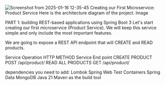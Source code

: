 ![Screenshot from 2025-01-16 12-35-45](https://github.com/user-attachments/assets/494a4691-8082-4f15-955a-986cac1731d5)
Creating our First Microservice: Product Service 
Here is the architecture diagram of the project.
Image

PART 1: building REST-based applications using Spring Boot 3 
Let's start creating our first microservice (Product Service). We will keep this service simple and only include the most important features.

We are going to expose a REST API endpoint that will CREATE and READ products.

Service Operation	HTTP METHOD	   Service End point
CREATE PRODUCT	       POST	           /api/product/
READ ALL PRODUCTS	GET	            /api/product/

dependencies you need to add:
Lombok
Spring Web
Test Containers
Spring Data MongoDB
Java 21
Maven as the build tool
